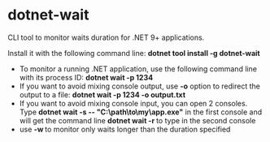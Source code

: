 # dotnet-wait
CLI tool to monitor waits duration for .NET 9+ applications.

Install it with the following command line: **dotnet tool install -g dotnet-wait**

- To monitor a running .NET application, use the following command line with its process ID: **dotnet wait -p 1234**
- If you want to avoid mixing console output, use **-o** option to redirect the output to a file: **dotnet wait -p 1234 -o output.txt**
- If you want to avoid mixing console input, you can open 2 consoles. Type **dotnet wait -s -- "C:\path\to\my\app.exe"** in the first console and will get the command line **dotnet wait -r <pid>** to type in the second console
- use **-w <duration in milliseconds>** to monitor only waits longer than the duration specified



